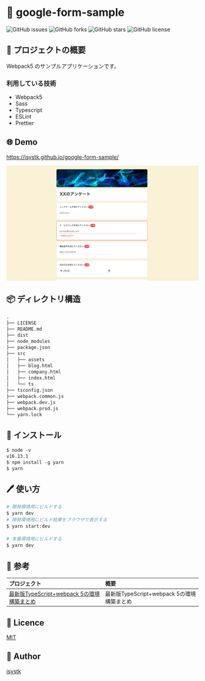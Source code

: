 # 🌙 google-form-sample

![GitHub issues](https://img.shields.io/github/issues/isystk/google-form-sample)
![GitHub forks](https://img.shields.io/github/forks/isystk/google-form-sample)
![GitHub stars](https://img.shields.io/github/stars/isystk/google-form-sample)
![GitHub license](https://img.shields.io/github/license/isystk/google-form-sample)

## 📗 プロジェクトの概要

Webpack5 のサンプルアプリケーションです。

### 利用している技術

- Webpack5
- Sass
- Typescript
- ESLint
- Prettier 

## 🌐 Demo
https://isystk.github.io/google-form-sample/

![demo](./demo.png "demo")


## 📦 ディレクトリ構造
```
.
├── LICENSE
├── README.md
├── dist
├── node_modules
├── package.json
├── src
│   ├── assets
│   ├── blog.html
│   ├── company.html
│   ├── index.html
│   └── ts
├── tsconfig.json
├── webpack.common.js
├── webpack.dev.js
├── webpack.prod.js
└── yarn.lock
```

## 💬 インストール

```
$ node -v
v16.13.1
$ npm install -g yarn
$ yarn
```

## 🖊️ 使い方

```bash
# 開発環境用にビルドする
$ yarn dev
# 開発環境用にビルド結果をブラウザで表示する
$ yarn start:dev

# 本番環境用にビルドする
$ yarn dev
```

## 🔗 参考

| プロジェクト| 概要|
| :---------------------------------------| :-------------------------------|
| [最新版TypeScript+webpack 5の環境構築まとめ](https://ics.media/entry/16329/)| 最新版TypeScript+webpack 5の環境構築まとめ|


## 🎫 Licence

[MIT](https://github.com/isystk/google-form-sample/blob/master/LICENSE)

## 👀 Author

[isystk](https://github.com/isystk)
